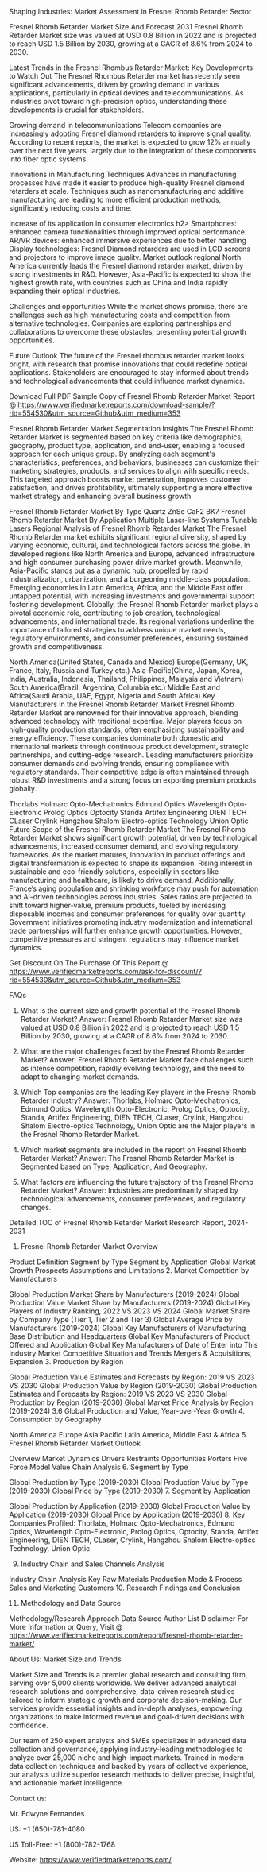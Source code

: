 Shaping Industries: Market Assessment in Fresnel Rhomb Retarder Sector


Fresnel Rhomb Retarder Market Size And Forecast 2031
Fresnel Rhomb Retarder Market size was valued at USD 0.8 Billion in 2022 and is projected to reach USD 1.5 Billion by 2030, growing at a CAGR of 8.6% from 2024 to 2030.

Latest Trends in the Fresnel Rhombus Retarder Market: Key Developments to Watch Out
The Fresnel Rhombus Retarder market has recently seen significant advancements, driven by growing demand in various applications, particularly in optical devices and telecommunications. As industries pivot toward high-precision optics, understanding these developments is crucial for stakeholders.

Growing demand in telecommunications
Telecom companies are increasingly adopting Fresnel diamond retarders to improve signal quality. According to recent reports, the market is expected to grow 12% annually over the next five years, largely due to the integration of these components into fiber optic systems.

Innovations in Manufacturing Techniques
Advances in manufacturing processes have made it easier to produce high-quality Fresnel diamond retarders at scale. Techniques such as nanomanufacturing and additive manufacturing are leading to more efficient production methods, significantly reducing costs and time.

Increase of its application in consumer electronics h2>
Smartphones: enhanced camera functionalities through improved optical performance.
AR/VR devices: enhanced immersive experiences due to better handling
Display technologies: Fresnel Diamond retarders are used in LCD screens and projectors to improve image quality.
Market outlook regional
North America currently leads the Fresnel diamond retarder market, driven by strong investments in R&D. However, Asia-Pacific is expected to show the highest growth rate, with countries such as China and India rapidly expanding their optical industries.

Challenges and opportunities
While the market shows promise, there are challenges such as high manufacturing costs and competition from alternative technologies. Companies are exploring partnerships and collaborations to overcome these obstacles, presenting potential growth opportunities.

Future Outlook
The future of the Fresnel rhombus retarder market looks bright, with research that promise innovations that could redefine optical applications. Stakeholders are encouraged to stay informed about trends and technological advancements that could influence market dynamics.

Download Full PDF Sample Copy of Fresnel Rhomb Retarder Market Report @ https://www.verifiedmarketreports.com/download-sample/?rid=554530&utm_source=Github&utm_medium=353

Fresnel Rhomb Retarder Market Segmentation Insights
The Fresnel Rhomb Retarder Market is segmented based on key criteria like demographics, geography, product type, application, and end-user, enabling a focused approach for each unique group. By analyzing each segment's characteristics, preferences, and behaviors, businesses can customize their marketing strategies, products, and services to align with specific needs. This targeted approach boosts market penetration, improves customer satisfaction, and drives profitability, ultimately supporting a more effective market strategy and enhancing overall business growth.

Fresnel Rhomb Retarder Market By Type
Quartz
ZnSe
CaF2
BK7
Fresnel Rhomb Retarder Market By Application
Multiple Laser-line Systems
Tunable Lasers
Regional Analysis of Fresnel Rhomb Retarder Market
The Fresnel Rhomb Retarder market exhibits significant regional diversity, shaped by varying economic, cultural, and technological factors across the globe. In developed regions like North America and Europe, advanced infrastructure and high consumer purchasing power drive market growth. Meanwhile, Asia-Pacific stands out as a dynamic hub, propelled by rapid industrialization, urbanization, and a burgeoning middle-class population. Emerging economies in Latin America, Africa, and the Middle East offer untapped potential, with increasing investments and governmental support fostering development. Globally, the Fresnel Rhomb Retarder market plays a pivotal economic role, contributing to job creation, technological advancements, and international trade. Its regional variations underline the importance of tailored strategies to address unique market needs, regulatory environments, and consumer preferences, ensuring sustained growth and competitiveness.

North America(United States, Canada and Mexico)
Europe(Germany, UK, France, Italy, Russia and Turkey etc.)
Asia-Pacific(China, Japan, Korea, India, Australia, Indonesia, Thailand, Philippines, Malaysia and Vietnam)
South America(Brazil, Argentina, Columbia etc.)
Middle East and Africa(Saudi Arabia, UAE, Egypt, Nigeria and South Africa)
Key Manufacturers in the Fresnel Rhomb Retarder Market
Fresnel Rhomb Retarder Market are renowned for their innovative approach, blending advanced technology with traditional expertise. Major players focus on high-quality production standards, often emphasizing sustainability and energy efficiency. These companies dominate both domestic and international markets through continuous product development, strategic partnerships, and cutting-edge research. Leading manufacturers prioritize consumer demands and evolving trends, ensuring compliance with regulatory standards. Their competitive edge is often maintained through robust R&D investments and a strong focus on exporting premium products globally.

Thorlabs
Holmarc Opto-Mechatronics
Edmund Optics
Wavelength Opto-Electronic
Prolog Optics
Optocity
Standa
Artifex Engineering
DIEN TECH
CLaser
Crylink
Hangzhou Shalom Electro-optics Technology
Union Optic
Future Scope of the Fresnel Rhomb Retarder Market
The Fresnel Rhomb Retarder Market shows significant growth potential, driven by technological advancements, increased consumer demand, and evolving regulatory frameworks. As the market matures, innovation in product offerings and digital transformation is expected to shape its expansion. Rising interest in sustainable and eco-friendly solutions, especially in sectors like manufacturing and healthcare, is likely to drive demand. Additionally, France’s aging population and shrinking workforce may push for automation and AI-driven technologies across industries. Sales ratios are projected to shift toward higher-value, premium products, fueled by increasing disposable incomes and consumer preferences for quality over quantity. Government initiatives promoting industry modernization and international trade partnerships will further enhance growth opportunities. However, competitive pressures and stringent regulations may influence market dynamics.

Get Discount On The Purchase Of This Report @ https://www.verifiedmarketreports.com/ask-for-discount/?rid=554530&utm_source=Github&utm_medium=353

FAQs
1. What is the current size and growth potential of the Fresnel Rhomb Retarder Market?
Answer: Fresnel Rhomb Retarder Market size was valued at USD 0.8 Billion in 2022 and is projected to reach USD 1.5 Billion by 2030, growing at a CAGR of 8.6% from 2024 to 2030.

2. What are the major challenges faced by the Fresnel Rhomb Retarder Market?
Answer: Fresnel Rhomb Retarder Market face challenges such as intense competition, rapidly evolving technology, and the need to adapt to changing market demands.

3. Which Top companies are the leading Key players in the Fresnel Rhomb Retarder Industry?
Answer: Thorlabs, Holmarc Opto-Mechatronics, Edmund Optics, Wavelength Opto-Electronic, Prolog Optics, Optocity, Standa, Artifex Engineering, DIEN TECH, CLaser, Crylink, Hangzhou Shalom Electro-optics Technology, Union Optic are the Major players in the Fresnel Rhomb Retarder Market.

4. Which market segments are included in the report on Fresnel Rhomb Retarder Market?
Answer: The Fresnel Rhomb Retarder Market is Segmented based on Type, Application, And Geography.

5. What factors are influencing the future trajectory of the Fresnel Rhomb Retarder Market?
Answer: Industries are predominantly shaped by technological advancements, consumer preferences, and regulatory changes.

Detailed TOC of Fresnel Rhomb Retarder Market Research Report, 2024-2031
1. Fresnel Rhomb Retarder Market Overview

Product Definition
Segment by Type
Segment by Application
Global Market Growth Prospects
Assumptions and Limitations
2. Market Competition by Manufacturers

Global Production Market Share by Manufacturers (2019-2024)
Global Production Value Market Share by Manufacturers (2019-2024)
Global Key Players of Industry Ranking, 2022 VS 2023 VS 2024
Global Market Share by Company Type (Tier 1, Tier 2 and Tier 3)
Global Average Price by Manufacturers (2019-2024)
Global Key Manufacturers of Manufacturing Base Distribution and Headquarters
Global Key Manufacturers of Product Offered and Application
Global Key Manufacturers of Date of Enter into This Industry
Market Competitive Situation and Trends
Mergers & Acquisitions, Expansion
3. Production by Region

Global Production Value Estimates and Forecasts by Region: 2019 VS 2023 VS 2030
Global Production Value by Region (2019-2030)
Global Production Estimates and Forecasts by Region: 2019 VS 2023 VS 2030
Global Production by Region (2019-2030)
Global Market Price Analysis by Region (2019-2024) 3.6 Global Production and Value, Year-over-Year Growth
4. Consumption by Geography

North America
Europe
Asia Pacific
Latin America, Middle East & Africa
5. Fresnel Rhomb Retarder Market Outlook

Overview
Market Dynamics
Drivers
Restraints
Opportunities
Porters Five Force Model
Value Chain Analysis 
6. Segment by Type

Global Production by Type (2019-2030)
Global Production Value by Type (2019-2030)
Global Price by Type (2019-2030)
7. Segment by Application

Global Production by Application (2019-2030)
Global Production Value by Application (2019-2030)
Global Price by Application (2019-2030)
8. Key Companies Profiled: Thorlabs, Holmarc Opto-Mechatronics, Edmund Optics, Wavelength Opto-Electronic, Prolog Optics, Optocity, Standa, Artifex Engineering, DIEN TECH, CLaser, Crylink, Hangzhou Shalom Electro-optics Technology, Union Optic

9. Industry Chain and Sales Channels Analysis

Industry Chain Analysis
Key Raw Materials
Production Mode & Process
Sales and Marketing
Customers
10. Research Findings and Conclusion

11. Methodology and Data Source

Methodology/Research Approach
Data Source
Author List
Disclaimer
For More Information or Query, Visit @ https://www.verifiedmarketreports.com/report/fresnel-rhomb-retarder-market/

About Us: Market Size and Trends

Market Size and Trends is a premier global research and consulting firm, serving over 5,000 clients worldwide. We deliver advanced analytical research solutions and comprehensive, data-driven research studies tailored to inform strategic growth and corporate decision-making. Our services provide essential insights and in-depth analyses, empowering organizations to make informed revenue and goal-driven decisions with confidence.

Our team of 250 expert analysts and SMEs specializes in advanced data collection and governance, applying industry-leading methodologies to analyze over 25,000 niche and high-impact markets. Trained in modern data collection techniques and backed by years of collective experience, our analysts utilize superior research methods to deliver precise, insightful, and actionable market intelligence.

Contact us:

Mr. Edwyne Fernandes

US: +1 (650)-781-4080

US Toll-Free: +1 (800)-782-1768

Website: https://www.verifiedmarketreports.com/
